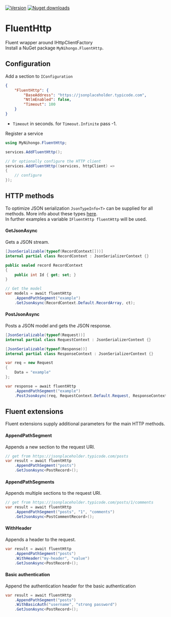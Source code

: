 [![Version](https://img.shields.io/nuget/v/MyNihongo.FluentHttp?style=plastic)](https://www.nuget.org/packages/MyNihongo.FluentHttp/)
[![Nuget downloads](https://img.shields.io/nuget/dt/MyNihongo.FluentHttp?label=nuget%20downloads&logo=nuget&style=plastic)](https://www.nuget.org/packages/MyNihongo.FluentHttp/)   

# FluentHttp
Fluent wrapper around IHttpClientFactory  
Install a NuGet package `MyNihongo.FluentHttp`.

## Configuration
Add a section to `IConfiguration`
```json
{
	"FluentHttp": {
		"BaseAddress": "https://jsonplaceholder.typicode.com",
		"NtlmEnabled": false,
		"Timeout": 100
	} 
}
```
- `Timeout` in seconds. for `Timeout.Infinite` pass -1.

Register a service
```cs
using MyNihongo.FluentHttp;

services.AddFluentHttp();

// Or optionally configure the HTTP client
services.AddFluentHttp((services, httpClient) =>
{
	// configure
});
```

## HTTP methods
To optimize JSON serialization `JsonTypeInfo<T>` can be supplied for all methods. More info about these types [here](https://devblogs.microsoft.com/dotnet/try-the-new-system-text-json-source-generator/).  
In further examples a variable `IFluentHttp fluentHttp` will be used.  

#### GetJsonAsync
Gets a JSON stream.
```cs
[JsonSerializable(typeof(RecordContext[]))]
internal partial class RecordContext : JsonSerializerContext {}

public sealed record RecordContext
{
	public int Id { get; set; }
}

// Get the model
var models = await fluentHttp
	.AppendPathSegment("example")
	.GetJsonAsync(RecordContext.Default.RecordArray, ct);
```

#### PostJsonAsync
Posts a JSON model and gets the JSON response.
```cs
[JsonSerializable(typeof(Request))]
internal partial class RequestContext : JsonSerializerContext {}

[JsonSerializable(typeof(Response))]
internal partial class ResponseContext : JsonSerializerContext {}

var req = new Request
{
	Data = "example"
};

var response = await fluentHttp
	.AppendPathSegment("example")
	.PostJsonAsync(req, RequestContext.Default.Request, ResponseContext.Default.Response, ct);
```

## Fluent extensions
Fluent extensions supply additional parameters for the main HTTP methods.

#### AppendPathSegment
Appends a new section to the request URI.
```cs
// get from https://jsonplaceholder.typicode.com/posts
var result = await fluentHttp
	.AppendPathSegment("posts")
	.GetJsonAsync<PostRecord>();
```

#### AppendPathSegments
Appends multiple sections to the request URI.
```cs
// get from https://jsonplaceholder.typicode.com/posts/1/comments
var result = await fluentHttp
	.AppendPathSegment("posts", "1", "comments")
	.GetJsonAsync<PostCommentRecord>();
```

#### WithHeader
Appends a header to the request.
```cs
var result = await fluentHttp
	.AppendPathSegment("posts")
	.WithHeader("my-header", "value")
	.GetJsonAsync<PostRecord>();
```

#### Basic authentication
Append the authentication header for the basic authentication
```cs
var result = await fluentHttp
	.AppendPathSegment("posts")
	.WithBasicAuth("username", "strong password")
	.GetJsonAsync<PostRecord>();
```
